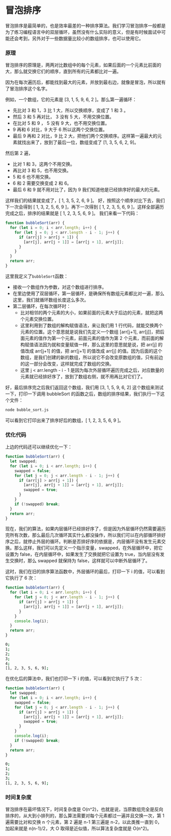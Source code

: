 # 冒泡排序

冒泡排序是最简单的，也是效率最差的一种排序算法。我们学习冒泡排序一般都是为了练习编程语言中的双层循环，虽然没有什么实际的意义，但是有时候面试中可能还会考到，另外对于一些数据量比较小的数组排序，也可以使用它。

### 原理

冒泡排序的原理是，两两对比数组中的每个元素，如果后面的一个元素比前面的大，那么就交换它们的顺序，直到所有的元素都比对一遍。

因为在每次遍历后，都能找到最大的元素，并放到最右边，就像是冒泡，所以就有了冒泡排序这个名字。

例如，一个数组，它的元素是 [3, 1, 5, 9, 6, 2 ]。那么第一遍循环：

- 先比对 3 和 1，3 比 1 大，所以交换顺序，变成了 1 和 3 。
- 然后 3 和 5 再对比， 3 没有 5 大，不用交换位置。
- 在比对 5 和 9 ， 5 没有 9 大，也不用交换位置。
- 9 再和 6 对比，9 大于 6 所以这两个交换位置。
- 最后 9 再和 2 对比，9 比 2 大，把他们两个交换顺序。这样第一遍最大的元素就找出来了，放到了最后一位，数组变成了 [1, 3, 5, 6, 2, 9]。

然后第 2 遍，

- 比对 1 和 3，这两个不用交换。
- 再比对 3 和 5，也不用交换。
- 5 和 6 也不用交换。
- 6 和 2 需要交换变成 2 和 6。
- 最后 6 和 9 就不用对比了，因为 9 我们知道他是已经排序好的最大的元素。

这样我们的结果就变成了，[ 1, 3, 5, 2, 6, 9 ]。 好，按照这个顺序对比下去，我们下一次会得到 [ 1, 3, 2, 5, 6, 9 ]，再下一次得到 [ 1, 2, 3, 5, 6, 9 ]，这样全部遍历完成之后，排序的结果就是 [ 1, 2, 3, 5, 6, 9 ]。 我们来看一下代码：

```javascript
function bubbleSort(arr) {
  for (let i = 0; i < arr.length; i++) {
    for (let j = 0; j < arr.length - i - 1; j++) {
      if (arr[j] > arr[j + 1]) {
        [arr[j], arr[j + 1]] = [arr[j + 1], arr[j]];
      }
    }
  }
  return arr;
}
```

这里我定义了`bubbleSort`函数：

- 接收一个数组作为参数，对这个数组进行排序。
- 在里边使用了双层循环，第一层循环，是确保所有数组元素都比对一遍，那么这里，我们就循环数组长度这么多次。
- 第二层循环，在每次循环时：
  - 比对相邻的两个元素的大小，如果前面的元素大于后边的元素，就把这两个元素交换位置。
  - 这里利用到了数组的解构赋值语法，来让我们用 1 行代码，就能交换两个元素的位置。这个意思就是说我们先定义一个数组 [arr[j+1], arr[j]]，把后面元素的值作为第一个元素，前面元素的值作为第 2 个元素，而前面的解构赋值语法因为就和变量赋值一样，那么这里的意思就是说，把 arr[j] 的值改成 arr[j+1] 的值，把 arr[j+1] 的值改成 arr[j] 的值。因为后面的这个数组，是我们创建的新的数组，所以说它不会改变原数组的值，只有前边的这一部分会改变，这样就完成了数组的交换。
  - 这里 j < arr.length - i - 1 是因为每次外层循环遍历完成之后，对应数量的元素就已经排好序了，放到了数组右侧，就不用再比对它们了。

好，最后排序完之后我们返回这个数组，我们用 [3, 1, 5, 9, 6, 2] 这个数组来测试一下，打印一下调用 bubbleSort 的函数之后，数组的排序结果，我们执行一下这个文件：

```bash
node bubble_sort.js
```

可以看到它打印出来了排序好后的数组，[ 1, 2, 3, 5, 6, 9 ]。

### 优化代码

上边的代码还可以继续优化一下：

```javascript
function bubbleSort(arr) {
  let swapped;
  for (let i = 0; i < arr.length; i++) {
    swapped = false;
    for (let j = 0; j < arr.length - i - 1; j++) {
      if (arr[j] > arr[j + 1]) {
        [arr[j], arr[j + 1]] = [arr[j + 1], arr[j]];
        swapped = true;
      }
    }
    if (!swapped) break;
  }
  return arr;
}
```

现在，我们的算法，如果内层循环已经排好序了，但是因为外层循环仍然需要遍历完所有次数，那么最后几次循环其实什么都没操作，所以我们可以在内部循环排好序之后，就停止外层的循环。判断是否排好序的依据是，内层循环没有发生元素交换。那么这样，我们可以先定义一个指示变量，swapped，在外层循环中，把它设置为 false，在内层循环中，如果发生了交换就把它设置为 true，当内层没有发生交换时，那么 swapped 就保持为 false，这样就可以中断外层循环了。

这时，我们在旧的排序算法函数中，外层循环的最后，打印一下 i 的值，可以看到它执行了 6 次：

```javascript
function bubbleSort(arr) {
  for (let i = 0; i < arr.length; i++) {
    for (let j = 0; j < arr.length - i - 1; j++) {
      if (arr[j] > arr[j + 1]) {
        [arr[j], arr[j + 1]] = [arr[j + 1], arr[j]];
      }
    }
    console.log(i);
  }
  return arr;
}
```

```bash
0;
1;
2;
3;
4;
[1, 2, 3, 5, 6, 9];
```

在优化后的算法中，我们也打印一下 i 的值，可以看到它执行了 5 次：

```javascript
function bubbleSort(arr) {
  let swapped;
  for (let i = 0; i < arr.length; i++) {
    swapped = false;
    for (let j = 0; j < arr.length - i - 1; j++) {
      if (arr[j] > arr[j + 1]) {
        [arr[j], arr[j + 1]] = [arr[j + 1], arr[j]];
        swapped = true;
      }
    }
    console.log(i);
    if (!swapped) break;
  }
  return arr;
}
```

```bash
0;
1;
2;
3;
[1, 2, 3, 5, 6, 9];
```

### 时间复杂度

冒泡排序在最坏情况下，时间复杂度是 O(n^2)，也就是说，当原数组完全是反向排序的，从大到小排列的，那么算法需要对每个元素都过一遍并且交换一次，第 1 遍需要比对和交换 n 个元素，第 2 遍是 n-1 第三遍是 n-2，以此类推一直到 0，加起来就是 n(n-1)/2，大 O 取得是近似值，所以算法复杂度就是 O(n^2)。
